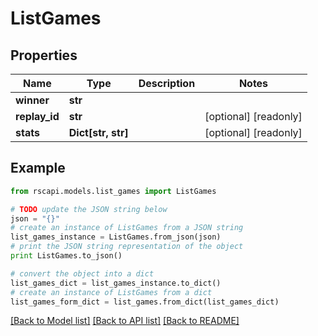# ListGames


## Properties
Name | Type | Description | Notes
------------ | ------------- | ------------- | -------------
**winner** | **str** |  | 
**replay_id** | **str** |  | [optional] [readonly] 
**stats** | **Dict[str, str]** |  | [optional] [readonly] 

## Example

```python
from rscapi.models.list_games import ListGames

# TODO update the JSON string below
json = "{}"
# create an instance of ListGames from a JSON string
list_games_instance = ListGames.from_json(json)
# print the JSON string representation of the object
print ListGames.to_json()

# convert the object into a dict
list_games_dict = list_games_instance.to_dict()
# create an instance of ListGames from a dict
list_games_form_dict = list_games.from_dict(list_games_dict)
```
[[Back to Model list]](../README.md#documentation-for-models) [[Back to API list]](../README.md#documentation-for-api-endpoints) [[Back to README]](../README.md)


